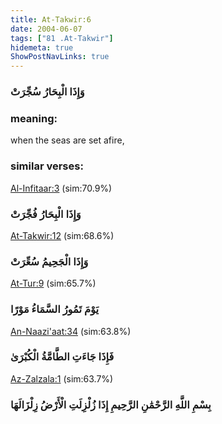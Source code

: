 ```yaml
---
title: At-Takwir:6
date: 2004-06-07
tags: ["81 .At-Takwir"]
hidemeta: true 
ShowPostNavLinks: true 
---
```

### وَإِذَا الْبِحَارُ سُجِّرَتْ
### meaning: 
when the seas are set afire,
### similar verses: 

[Al-Infitaar:3](/82/3) (sim:70.9%)

### وَإِذَا الْبِحَارُ فُجِّرَتْ

[At-Takwir:12](/81/12) (sim:68.6%)

### وَإِذَا الْجَحِيمُ سُعِّرَتْ

[At-Tur:9](/52/9) (sim:65.7%)

### يَوْمَ تَمُورُ السَّمَاءُ مَوْرًا

[An-Naazi'aat:34](/79/34) (sim:63.8%)

### فَإِذَا جَاءَتِ الطَّامَّةُ الْكُبْرَىٰ

[Az-Zalzala:1](/99/1) (sim:63.7%)

### بِسْمِ اللَّهِ الرَّحْمَٰنِ الرَّحِيمِ إِذَا زُلْزِلَتِ الْأَرْضُ زِلْزَالَهَا
